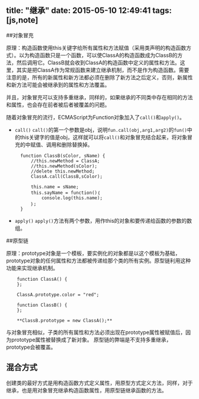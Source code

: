 title: "继承"
date: 2015-05-10 12:49:41
tags: [js,note]
---

##对象冒充

原理：构造函数使用this关键字给所有属性和方法赋值（采用类声明的构造函数方式）。以为构造函数只是一个函数，可以使ClassA的构造函数成为ClassB的方法，然后调用它。ClassB就会收到ClassA的构造函数中定义的属性和方法。这里，其实是把ClassA作为常规函数来建立继承机制，而不是作为构造函数。需要注意的是，所有的新属性和新方法都必须在删除了新方法之后定义，否则，新属性和新方法可能会被继承到的属性和方法覆盖。

并且，对象冒充可以支持多重继承，同样的，如果继承的不同类中存在相同的方法和属性，也会存在前者被后者被覆盖的问题。

随着对象冒充的流行，ECMAScript为Function对象加入了`call()`和`apply()`。

* `call()`
`call()`的第一个参数是obj，说明`fun.call(obj,arg1,arg2)`的`fun()`中的this关键字的值是obj，这样就可以将`call()`和对象冒充结合起来，将对象冒充的中赋值、调用和删除替换掉。

        function ClassB(sColor, sName) {
            //this.newMethod = ClassA;
            //this.newMethod(sColor);
            //delete this.newMethod;
            ClassA.call(ClassB,sColor);
        
            this.name = sName;
            this.sayName = function()｛
                console.log(this.name);
            ｝;
        }        
        
* `apply()`
`apply()`方法有两个参数，用作this的对象和要传递给函数的参数的数组。

##原型链

原理：prototype对象是一个模板，要实例化的对象都是以这个模板为基础，prototype对象的任何属性和方法都被传递给那个类的所有实例。原型链利用这种功能来实现继承机制。

        function ClassA() {
        };
        
        ClassA.prototype.color = "red";
        
        function ClassB() {
        };
        
        **ClassB.prototype = new ClassA();**
        
与对象冒充相似，子类的所有属性和方法必须出现在prototype属性被赋值后，因为prototype属性被替换成了新对象。
原型链的弊端是不支持多重继承，prototype会被覆盖。

## 混合方式
创建类的最好方式是用构造函数方式定义属性，用原型方式定义方法，同样，对于继承，也是用对象冒充继承构造函数属性，用原型链继承函数的方法。